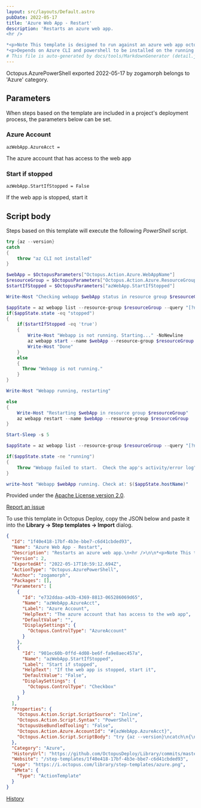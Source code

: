 ```yaml
---
layout: src/layouts/Default.astro
pubDate: 2022-05-17
title: 'Azure Web App - Restart'
description: 'Restarts an azure web app.
<hr />

*<p>Note This template is designed to run against an azure web app octopus target </p>*
*<p>Depends on Azure CLI and powershell to be installed on the running machine</p>*'
# This file is auto-generated by docs/tools/MarkdownGenerator (detail.js)
---
```


Octopus.AzurePowerShell exported 2022-05-17 by zogamorph belongs to 'Azure' category.

## Parameters

When steps based on the template are included in a project's deployment process, the parameters below can be set.


<div class="param">

### Azure Account

`azWebApp.AzureAcct = `

The azure account that has access to the web app

</div>
        
<div class="param">

### Start if stopped

`azWebApp.StartIfStopped = False`

If the web app is stopped, start it

</div>
        

## Script body

Steps based on this template will execute the following *PowerShell* script.

```PowerShell
try {az --version}
catch
{
    throw "az CLI not installed"
}

$webApp = $OctopusParameters["Octopus.Action.Azure.WebAppName"]
$resourceGroup = $OctopusParameters["Octopus.Action.Azure.ResourceGroupName"]
$startIfStopped = $OctopusParameters["azWebApp.StartIfStopped"]

Write-Host "Checking webapp $webApp status in resource group $resourceGroup"

$appState = az webapp list --resource-group $resourceGroup --query "[?name=='$webApp'].{state: state, hostName: defaultHostName}" | ConvertFrom-Json
if($appState.state -eq "stopped")
{
    if($startIfStopped -eq 'true')
    {
        Write-Host "Webapp is not running. Starting..." -NoNewline
    	az webapp start --name $webApp --resource-group $resourceGroup
        Write-Host "Done"
    }
    else
    {
      Throw "Webapp is not running."
    }
}

Write-Host "Webapp running, restarting"

else
{
	Write-Host "Restarting $webApp in resource group $resourceGroup"
	az webapp restart --name $webApp --resource-group $resourceGroup
}

Start-Sleep -s 5

$appState = az webapp list --resource-group $resourceGroup --query "[?name=='$webApp'].{state: state, hostName: defaultHostName}" | ConvertFrom-Json

if($appState.state -ne "running")
{
	Throw "Webapp failed to start.  Check the app's activity/error log"
}

write-host "Webapp $webApp running. Check at: $($appState.hostName)"

```

Provided under the [Apache License version 2.0](https://github.com/OctopusDeploy/Library/blob/master/LICENSE.txt).

[Report an issue](https://github.com/OctopusDeploy/Library/issues/new?assignees=&labels=&projects=&template=bug-report.yml&title=Issue%20with%20Azure%20Web%20App%20-%20Restart&step-template=Azure%20Web%20App%20-%20Restart)

<div class="get-json">

To use this template in Octopus Deploy, copy the JSON below and paste it into the **Library → Step templates → Import** dialog.

```json
{
  "Id": "1f40e418-17bf-4b3e-bbe7-c6d41cbded93",
  "Name": "Azure Web App - Restart",
  "Description": "Restarts an azure web app.\n<hr />\n\n*<p>Note This template is designed to run against an azure web app octopus target </p>*\n*<p>Depends on Azure CLI and powershell to be installed on the running machine</p>*",
  "Version": 2,
  "ExportedAt": "2022-05-17T10:59:12.694Z",
  "ActionType": "Octopus.AzurePowerShell",
  "Author": "zogamorph",
  "Packages": [],
  "Parameters": [
    {
      "Id": "e732ddaa-a43b-4369-8813-065286069d65",
      "Name": "azWebApp.AzureAcct",
      "Label": "Azure Account",
      "HelpText": "The azure account that has access to the web app",
      "DefaultValue": "",
      "DisplaySettings": {
        "Octopus.ControlType": "AzureAccount"
      }
    },
    {
      "Id": "901ec60b-0ffd-4d08-be6f-fa9e8aec457a",
      "Name": "azWebApp.StartIfStopped",
      "Label": "Start if stopped",
      "HelpText": "If the web app is stopped, start it",
      "DefaultValue": "False",
      "DisplaySettings": {
        "Octopus.ControlType": "Checkbox"
      }
    }
  ],
  "Properties": {
    "Octopus.Action.Script.ScriptSource": "Inline",
    "Octopus.Action.Script.Syntax": "PowerShell",
    "OctopusUseBundledTooling": "False",
    "Octopus.Action.Azure.AccountId": "#{azWebApp.AzureAcct}",
    "Octopus.Action.Script.ScriptBody": "try {az --version}\ncatch\n{\n    throw \"az CLI not installed\"\n}\n\n$webApp = $OctopusParameters[\"Octopus.Action.Azure.WebAppName\"]\n$resourceGroup = $OctopusParameters[\"Octopus.Action.Azure.ResourceGroupName\"]\n$startIfStopped = $OctopusParameters[\"azWebApp.StartIfStopped\"]\n\nWrite-Host \"Checking webapp $webApp status in resource group $resourceGroup\"\n\n$appState = az webapp list --resource-group $resourceGroup --query \"[?name=='$webApp'].{state: state, hostName: defaultHostName}\" | ConvertFrom-Json\nif($appState.state -eq \"stopped\")\n{\n    if($startIfStopped -eq 'true')\n    {\n        Write-Host \"Webapp is not running. Starting...\" -NoNewline\n    \taz webapp start --name $webApp --resource-group $resourceGroup\n        Write-Host \"Done\"\n    }\n    else\n    {\n      Throw \"Webapp is not running.\"\n    }\n}\n\nWrite-Host \"Webapp running, restarting\"\n\nelse\n{\n\tWrite-Host \"Restarting $webApp in resource group $resourceGroup\"\n\taz webapp restart --name $webApp --resource-group $resourceGroup\n}\n\nStart-Sleep -s 5\n\n$appState = az webapp list --resource-group $resourceGroup --query \"[?name=='$webApp'].{state: state, hostName: defaultHostName}\" | ConvertFrom-Json\n\nif($appState.state -ne \"running\")\n{\n\tThrow \"Webapp failed to start.  Check the app's activity/error log\"\n}\n\nwrite-host \"Webapp $webApp running. Check at: $($appState.hostName)\"\n"
  },
  "Category": "Azure",
  "HistoryUrl": "https://github.com/OctopusDeploy/Library/commits/master/step-templates//opt/buildagent/work/75443764cd38076d/step-templates/azure-web-app-restart.json",
  "Website": "/step-templates/1f40e418-17bf-4b3e-bbe7-c6d41cbded93",
  "Logo": "https://i.octopus.com/library/step-templates/azure.png",
  "$Meta": {
    "Type": "ActionTemplate"
  }
}
```

[History](https://github.com/OctopusDeploy/Library/commits/master/step-templates/https://github.com/OctopusDeploy/Library/commits/master/step-templates//opt/buildagent/work/75443764cd38076d/step-templates/azure-web-app-restart.json)

</div>
